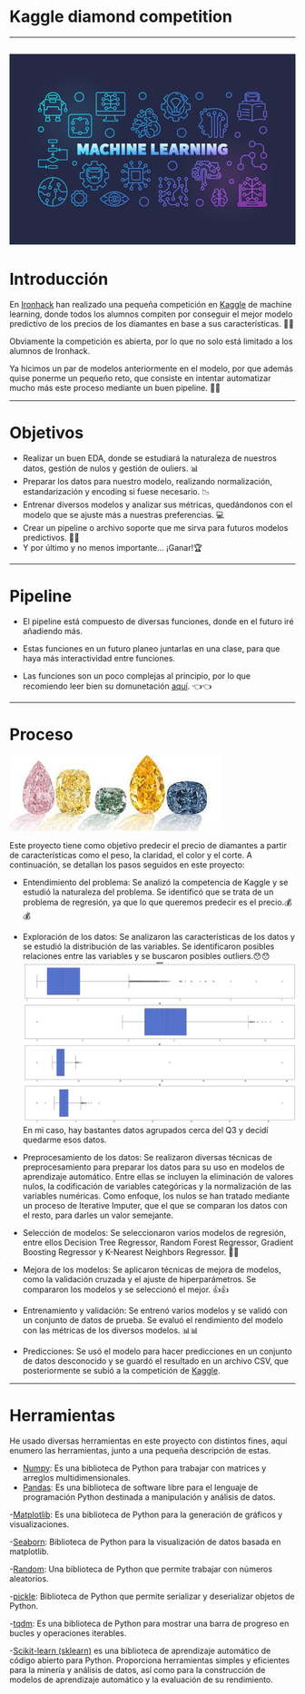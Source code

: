 # Kaggle diamond competition
---
![portada](images/Machine-learning-860x573.jpg)
---
# Introducción
En [Ironhack](https://www.ironhack.com/) han realizado una pequeña competición en [Kaggle](https://www.kaggle.com/competitions/diamonds-datamad1022/overview) de machine learning, donde todos los alumnos compiten por conseguir el mejor modelo predictivo de los precios de los diamantes en base a sus características. 💎💎

Obviamente la competición es abierta, por lo que no solo está limitado a los alumnos de Ironhack.

Ya hicimos un par de modelos anteriormente en el modelo, por que además quise ponerme un pequeño reto, que consiste en intentar automatizar mucho más este proceso mediante un buen pipeline. 💪💪

---
# Objetivos

- Realizar un buen EDA, donde se estudiará la naturaleza de nuestros datos, gestión de nulos y gestión de ouliers. 📊
- Preparar los datos para nuestro modelo, realizando normalización, estandarización y encoding si fuese necesario. 📉
- Entrenar diversos modelos y analizar sus métricas, quedándonos con el modelo que se ajuste más a nuestras preferencias. 💻
- Crear un pipeline o archivo soporte que me sirva para futuros modelos predictivos. 🧑‍🔧
- Y por último y no menos importante... ¡Ganar!🏆
---
# Pipeline

- El pipeline está compuesto de diversas funciones, donde en el futuro iré añadiendo más.

- Estas funciones en un futuro planeo juntarlas en una clase, para que haya más interactividad entre funciones.

- Las funciones son un poco complejas al principio, por lo que recomiendo leer bien su domunetación [aquí](https://github.com/XiangLinZ/Kaggle_diamond_competition/blob/main/src/soporte.py). 👈👈


---
# Proceso
![portada2](images/diamantes_colores.jfif)

Este proyecto tiene como objetivo predecir el precio de diamantes a partir de características como el peso, la claridad, el color y el corte. A continuación, se detallan los pasos seguidos en este proyecto:

- Entendimiento del problema: Se analizó la competencia de Kaggle y se estudió la naturaleza del problema. Se identificó que se trata de un problema de regresión, ya que lo que queremos predecir es el precio.💰💰

- Exploración de los datos: Se analizaron las características de los datos y se estudió la distribución de las variables. Se identificaron posibles relaciones entre las variables y se buscaron posibles outliers.😯😯
![outliers](images/outliers.png)
En mi caso, hay bastantes datos agrupados cerca del Q3 y decidí quedarme esos datos.

- Preprocesamiento de los datos: Se realizaron diversas técnicas de preprocesamiento para preparar los datos para su uso en modelos de aprendizaje automático. Entre ellas se incluyen la eliminación de valores nulos, la codificación de variables categóricas y la normalización de las variables numéricas. Como enfoque, los nulos se han tratado mediante un proceso de Iterative Imputer, que el que se comparan los datos con el resto, para darles un valor semejante.

- Selección de modelos: Se seleccionaron varios modelos de regresión, entre ellos Decision Tree Regressor, Random Forest Regressor, Gradient Boosting Regressor y K-Nearest Neighbors Regressor. 🤔🤔

- Mejora de los modelos: Se aplicaron técnicas de mejora de modelos, como la validación cruzada y el ajuste de hiperparámetros. Se compararon los modelos y se seleccionó el mejor. 👍👍

- Entrenamiento y validación: Se entrenó varios modelos y se validó con un conjunto de datos de prueba. Se evaluó el rendimiento del modelo con las métricas de los diversos modelos. 📊📊

- Predicciones: Se usó el modelo para hacer predicciones en un conjunto de datos desconocido y se guardó el resultado en un archivo CSV, que posteriormente se subió a la competición de [Kaggle](https://www.kaggle.com/competitions/diamonds-datamad1022/overview).

---
# Herramientas
He usado diversas herramientas en este proyecto con distintos fines, aquí enumero las herramientas, junto a una pequeña descripción de estas.

- [Numpy](https://numpy.org/): Es una biblioteca de Python para trabajar con matrices y arreglos multidimensionales.
- [Pandas](https://pandas.pydata.org/): Es una biblioteca de software libre para el lenguaje de programación Python destinada a manipulación y análisis de datos.

-[Matplotlib](https://matplotlib.org/): Es una biblioteca de Python para la generación de gráficos y visualizaciones.

-[Seaborn](https://seaborn.pydata.org/): Biblioteca de Python para la visualización de datos basada en matplotlib.

-[Random](https://docs.python.org/3/library/random.html): Una biblioteca de Python que permite trabajar con números aleatorios.

-[pickle](https://docs.python.org/3/library/pickle.html): Biblioteca de Python que permite serializar y deserializar objetos de Python.

-[tqdm](https://github.com/tqdm/tqdm): Es una biblioteca de Python para mostrar una barra de progreso en bucles y operaciones iterables.

-[Scikit-learn (sklearn)](https://scikit-learn.org/stable/) es una biblioteca de aprendizaje automático de código abierto para Python. Proporciona herramientas simples y eficientes para la minería y análisis de datos, así como para la construcción de modelos de aprendizaje automático y la evaluación de su rendimiento.